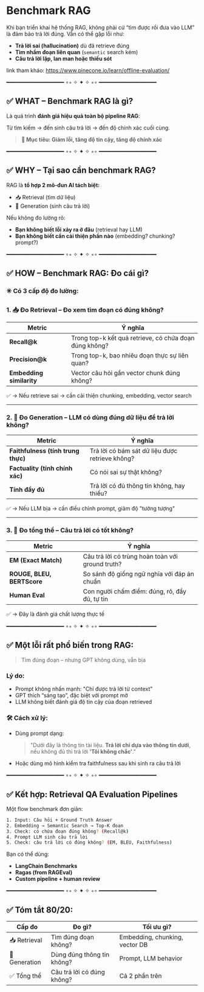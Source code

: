 # Benchmark RAG

Khi bạn triển khai hệ thống RAG, không phải cứ “tìm được rồi đưa vào LLM” là đảm bảo trả lời đúng. Vẫn có thể gặp lỗi như:

- **Trả lời sai (hallucination)** dù đã retrieve đúng
- **Tìm nhầm đoạn liên quan** (`semantic` search kém)
- **Câu trả lời lặp, lan man hoặc thiếu sót**

link tham kháo: https://www.pinecone.io/learn/offline-evaluation/

━━━━━━━━━━━━━━━━━━ ∘◦ ✧ ✦ ✧ ◦∘ ━━━━━━━━━━━━━━━━━━

## ✅ WHAT – Benchmark RAG là gì?

Là quá trình **đánh giá hiệu quả toàn bộ pipeline RAG**:

Từ tìm kiếm → đến sinh câu trả lời → đến độ chính xác cuối cùng.

> **📌 Mục tiêu: Giảm lỗi, tăng độ tin cậy, tăng độ chính xác**

━━━━━━━━━━━━━━━━━━ ∘◦ ✧ ✦ ✧ ◦∘ ━━━━━━━━━━━━━━━━━━

## ✅ WHY – Tại sao cần benchmark RAG?

RAG là **tổ hợp 2 mô-đun AI tách biệt:**

- 📥 Retrieval (tìm dữ liệu)
- 🧠 Generation (sinh câu trả lời)

Nếu không đo lường rõ:

- **Bạn không biết lỗi xảy ra ở đâu** (retrieval hay LLM)
- **Bạn không biết cần cải thiện phần nào** (embedding? chunking? prompt?)

━━━━━━━━━━━━━━━━━━ ∘◦ ✧ ✦ ✧ ◦∘ ━━━━━━━━━━━━━━━━━━

## ✅ HOW – Benchmark RAG: Đo cái gì?

### ✳️ Có 3 cấp độ đo lường:

### 1. 📥 Đo Retrieval – Đo xem tìm đoạn có đúng không?

| Metric                   | Ý nghĩa                                                |
| ------------------------ | ------------------------------------------------------ |
| **Recall\@k**            | Trong top-k kết quả retrieve, có chứa đoạn đúng không? |
| **Precision\@k**         | Trong top-k, bao nhiêu đoạn thực sự liên quan?         |
| **Embedding similarity** | Vector câu hỏi gần vector chunk đúng không?            |

✅ → Nếu retrieve sai → cần cải thiện chunking, embedding, vector search

---

### 2. 🧠 Đo Generation – LLM có dùng đúng dữ liệu để trả lời không?

| Metric                             | Ý nghĩa                                         |
| ---------------------------------- | ----------------------------------------------- |
| **Faithfulness (tính trung thực)** | Trả lời có bám sát dữ liệu được retrieve không? |
| **Factuality (tính chính xác)**    | Có nói sai sự thật không?                       |
| **Tính đầy đủ**                    | Trả lời có đủ thông tin không, hay thiếu?       |

✅ → Nếu LLM bịa → cần điều chỉnh prompt, giảm độ "tưởng tượng"

---

### 3. 🧪 Đo tổng thể – Câu trả lời có tốt không?

| Metric                     | Ý nghĩa                                          |
| -------------------------- | ------------------------------------------------ |
| **EM (Exact Match)**       | Câu trả lời có trùng hoàn toàn với ground truth? |
| **ROUGE, BLEU, BERTScore** | So sánh độ giống ngữ nghĩa với đáp án chuẩn      |
| **Human Eval**             | Con người chấm điểm: đúng, rõ, đầy đủ, tự tin    |

✅ → Đây là đánh giá chất lượng thực tế

━━━━━━━━━━━━━━━━━━ ∘◦ ✧ ✦ ✧ ◦∘ ━━━━━━━━━━━━━━━━━━

## ✅ Một lỗi rất phổ biến trong RAG:

> Tìm đúng đoạn – nhưng GPT không dùng, vẫn bịa

### Lý do:

- Prompt không nhấn mạnh: "Chỉ được trả lời từ context"
- GPT thích “sáng tạo”, đặc biệt với prompt mở
- LLM không biết đánh giá độ tin cậy của đoạn retrieved

### 🛠 Cách xử lý:

- Dùng prompt dạng:

  > "Dưới đây là thông tin tài liệu. **Trả lời chỉ dựa vào thông tin dưới**, nếu không đủ thì trả lời **'Tôi không chắc'**."

- Hoặc dùng mô hình kiểm tra faithfulness sau khi sinh ra câu trả lời

━━━━━━━━━━━━━━━━━━ ∘◦ ✧ ✦ ✧ ◦∘ ━━━━━━━━━━━━━━━━━━

## ✅ Kết hợp: Retrieval QA Evaluation Pipelines

Một flow benchmark đơn giản:

```bash
1. Input: Câu hỏi + Ground Truth Answer
2. Embedding → Semantic Search → Top-K đoạn
3. Check: có chứa đoạn đúng không? (Recall@k)
4. Prompt LLM sinh câu trả lời
5. Check: câu trả lời có đúng không? (EM, BLEU, Faithfulness)
```

Bạn có thể dùng:

- **LangChain Benchmarks**
- **Ragas (from RAGEval)**
- **Custom pipeline + human review**

━━━━━━━━━━━━━━━━━━ ∘◦ ✧ ✦ ✧ ◦∘ ━━━━━━━━━━━━━━━━━━

## ✅ Tóm tắt 80/20:

| Cấp đo        | Đo gì?                     | Tối ưu gì?                     |
| ------------- | -------------------------- | ------------------------------ |
| 📥 Retrieval  | Tìm đúng đoạn không?       | Embedding, chunking, vector DB |
| 🧠 Generation | Dùng đúng thông tin không? | Prompt, LLM behavior           |
| ✅ Tổng thể   | Câu trả lời có đúng không? | Cả 2 phần trên                 |
